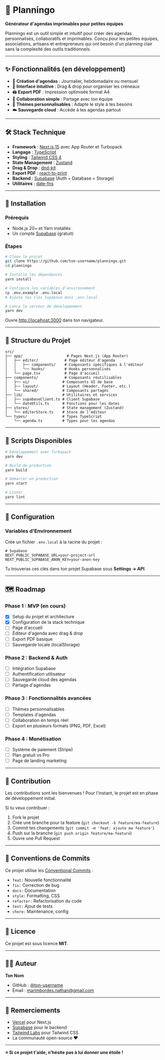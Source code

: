 # 📅 Planningo

**Générateur d'agendas imprimables pour petites équipes**

Planningo est un outil simple et intuitif pour créer des agendas personnalisés, collaboratifs et imprimables. Conçu pour les petites équipes, associations, artisans et entrepreneurs qui ont besoin d'un planning clair sans la complexité des outils traditionnels.

---

## ✨ Fonctionnalités (en développement)

- 📆 **Création d'agendas** : Journalier, hebdomadaire ou mensuel
- 🎨 **Interface intuitive** : Drag & drop pour organiser les créneaux
- 🖨️ **Export PDF** : Impression optimisée format A4
- 👥 **Collaboration simple** : Partage avec ton équipe
- 🎨 **Thèmes personnalisables** : Adapte le style à tes besoins
- ☁️ **Sauvegarde cloud** : Accède à tes agendas partout

---

## 🛠️ Stack Technique

- **Framework** : [Next.js 15](https://nextjs.org/) avec App Router et Turbopack
- **Langage** : [TypeScript](https://www.typescriptlang.org/)
- **Styling** : [Tailwind CSS 4](https://tailwindcss.com/)
- **State Management** : [Zustand](https://github.com/pmndrs/zustand)
- **Drag & Drop** : [dnd-kit](https://dndkit.com/)
- **Export PDF** : [react-to-print](https://github.com/gregnb/react-to-print)
- **Backend** : [Supabase](https://supabase.com/) (Auth + Database + Storage)
- **Utilitaires** : [date-fns](https://date-fns.org/)

---

## 🚀 Installation

### Prérequis

- Node.js 20+ et Yarn installés
- Un compte [Supabase](https://supabase.com/) (gratuit)

### Étapes

```bash
# Clone le projet
git clone https://github.com/ton-username/planningo.git
cd planningo

# Installe les dépendances
yarn install

# Configure les variables d'environnement
cp .env.example .env.local
# Ajoute tes clés Supabase dans .env.local

# Lance le serveur de développement
yarn dev
```

Ouvre [http://localhost:3000](http://localhost:3000) dans ton navigateur.

---

## 📁 Structure du Projet

```
src/
├── app/                    # Pages Next.js (App Router)
│   ├── editor/            # Page éditeur d'agenda
│   │   ├── components/    # Composants spécifiques à l'éditeur
│   │   └── hooks/         # Hooks personnalisés
│   └── page.tsx           # Page d'accueil
├── components/            # Composants réutilisables
│   ├── ui/               # Composants UI de base
│   ├── layout/           # Layout (Header, Footer, etc.)
│   └── shared/           # Composants partagés
├── lib/                  # Utilitaires et services
│   ├── supabaseClient.ts # Client Supabase
│   └── dateUtils.ts      # Fonctions pour les dates
├── stores/               # State management (Zustand)
│   └── editorStore.ts    # Store de l'éditeur
└── types/                # Types TypeScript
    └── agenda.ts         # Types pour les agendas
```

---

## 🧪 Scripts Disponibles

```bash
# Développement avec Turbopack
yarn dev

# Build de production
yarn build

# Démarrer en production
yarn start

# Linter
yarn lint
```

---

## 🔧 Configuration

### Variables d'Environnement

Crée un fichier `.env.local` à la racine du projet :

```env
# Supabase
NEXT_PUBLIC_SUPABASE_URL=your-project-url
NEXT_PUBLIC_SUPABASE_ANON_KEY=your-anon-key
```

Tu trouveras ces clés dans ton projet Supabase sous **Settings → API**.

---

## 🗺️ Roadmap

### Phase 1 : MVP (en cours)

- [x] Setup du projet et architecture
- [x] Configuration de la stack technique
- [ ] Page d'accueil
- [ ] Éditeur d'agenda avec drag & drop
- [ ] Export PDF basique
- [ ] Sauvegarde locale (localStorage)

### Phase 2 : Backend & Auth

- [ ] Intégration Supabase
- [ ] Authentification utilisateur
- [ ] Sauvegarde cloud des agendas
- [ ] Partage d'agendas

### Phase 3 : Fonctionnalités avancées

- [ ] Thèmes personnalisables
- [ ] Templates d'agendas
- [ ] Collaboration en temps réel
- [ ] Export en plusieurs formats (PNG, PDF, Excel)

### Phase 4 : Monétisation

- [ ] Système de paiement (Stripe)
- [ ] Plan gratuit vs Pro
- [ ] Page de landing marketing

---

## 🤝 Contribution

Les contributions sont les bienvenues ! Pour l'instant, le projet est en phase de développement initial.

Si tu veux contribuer :

1. Fork le projet
2. Crée une branche pour ta feature (`git checkout -b feature/ma-feature`)
3. Commit tes changements (`git commit -m 'feat: ajoute ma feature'`)
4. Push sur la branche (`git push origin feature/ma-feature`)
5. Ouvre une Pull Request

---

## 📝 Conventions de Commits

Ce projet utilise les [Conventional Commits](https://www.conventionalcommits.org/) :

- `feat:` Nouvelle fonctionnalité
- `fix:` Correction de bug
- `docs:` Documentation
- `style:` Formatting, CSS
- `refactor:` Refactorisation du code
- `test:` Ajout de tests
- `chore:` Maintenance, config

---

## 📄 Licence

Ce projet est sous licence **MIT**.

---

## 👨‍💻 Auteur

**Ton Nom**

- GitHub : [@ton-username](https://github.com/NathanM64)
- Email : marimbordes.nathan@gmail.com

---

## 🙏 Remerciements

- [Vercel](https://vercel.com) pour Next.js
- [Supabase](https://supabase.com) pour le backend
- [Tailwind Labs](https://tailwindlabs.com) pour Tailwind CSS
- La communauté open-source ❤️

---

**⭐ Si ce projet t'aide, n'hésite pas à lui donner une étoile !**
